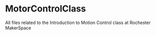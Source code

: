 ﻿# MotorControlClassAll files related to the Introduction to Motion Control class at Rochester MakerSpace
